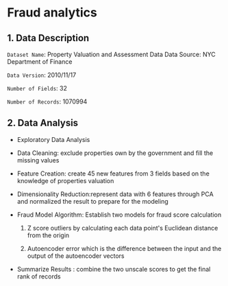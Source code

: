 # Fraud analytics
## 1. Data Description
`Dataset Name`: Property Valuation and Assessment Data Data Source: NYC Department of Finance

`Data Version`: 2010/11/17

`Number of Fields`: 32

`Number of Records`: 1070994

## 2. Data Analysis 

+ Exploratory Data Analysis

+ Data Cleaning: exclude properties own by the government and fill the missing values

+ Feature Creation: create 45 new features from 3 fields based on the knowledge of properties valuation

+ Dimensionality Reduction:represent data with 6 features through PCA and normalized the result to prepare for the modeling

+ Fraud Model Algorithm: Establish two models for fraud score calculation

  1) Z score outliers by calculating each data point's Euclidean distance from the origin
  
  2) Autoencoder error which is the difference between the input and the output of the autoencoder vectors

+ Summarize Results : combine the two unscale scores to get the final rank of records
